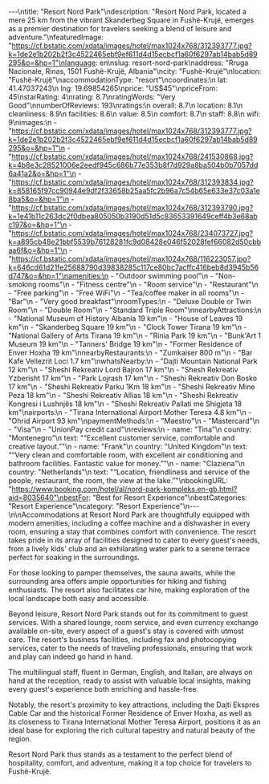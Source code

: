 ---\ntitle: "Resort Nord Park"\ndescription: "Resort Nord Park, located a mere 25 km from the vibrant Skanderbeg Square in Fushë-Krujë, emerges as a premier destination for travelers seeking a blend of leisure and adventure."\nfeaturedImage: "https://cf.bstatic.com/xdata/images/hotel/max1024x768/312393777.jpg?k=1de2e1b202b2f3c4522465ebf9ef611d4d15ecbcf1a60f6297ab14bab5d89295&o=&hp=1"\nlanguage: en\nslug: resort-nord-park\naddress: "Rruga Nacionale, Rinas, 1501 Fushë-Krujë, Albania"\ncity: "Fushë-Krujë"\nlocation: "Fushë-Krujë"\naccommodationType: "resort"\ncoordinates:\n  lat: 41.47037243\n  lng: 19.69854265\nprice: "US$45"\npriceFrom: 45\nstarRating: 4\nrating: 8.7\nratingWords: "Very Good"\nnumberOfReviews: 193\nratings:\n  overall: 8.7\n  location: 8.1\n  cleanliness: 8.9\n  facilities: 8.6\n  value: 8.5\n  comfort: 8.7\n  staff: 8.8\n  wifi: 9\nimages:\n  - "https://cf.bstatic.com/xdata/images/hotel/max1024x768/312393777.jpg?k=1de2e1b202b2f3c4522465ebf9ef611d4d15ecbcf1a60f6297ab14bab5d89295&o=&hp=1"\n  - "https://cf.bstatic.com/xdata/images/hotel/max1024x768/241530868.jpg?k=4b8e3c28521006e2eedf945c686b77e353b8f7d929a8ba504b0b7057dd6a41a2&o=&hp=1"\n  - "https://cf.bstatic.com/xdata/images/hotel/max1024x768/312393834.jpg?k=858165f97cc90944e9df2f33658b25aa5fc2b96a7c54b65e633e37c03a1e8ba5&o=&hp=1"\n  - "https://cf.bstatic.com/xdata/images/hotel/max1024x768/312393790.jpg?k=1e41b11c263dc2f0dbea805050b3190d51d5c83653391649ceff4b3e68abc197&o=&hp=1"\n  - "https://cf.bstatic.com/xdata/images/hotel/max1024x768/234073727.jpg?k=a895cb48e21bbf5539b76128281fc9d08428e046f52028fef66082d50cbbaa6f&o=&hp=1"\n  - "https://cf.bstatic.com/xdata/images/hotel/max1024x768/116223057.jpg?k=646cd61d21fe25688790d39838285c117ce80bc7acffc416beb8d3945b56d747&o=&hp=1"\namenities:\n  - "Outdoor swimming pool"\n  - "Non-smoking rooms"\n  - "Fitness centre"\n  - "Room service"\n  - "Restaurant"\n  - "Free parking"\n  - "Free WiFi"\n  - "Tea/coffee maker in all rooms"\n  - "Bar"\n  - "Very good breakfast"\nroomTypes:\n  - "Deluxe Double or Twin Room"\n  - "Double Room"\n  - "Standard Triple Room"\nnearbyAttractions:\n  - "National Museum of History Albania 19 km"\n  - "House of Leaves 19 km"\n  - "Skanderbeg Square 19 km"\n  - "Clock Tower Tirana 19 km"\n  - "National Gallery of Arts Tirana 19 km"\n  - "Rinia Park 19 km"\n  - "Bunk'Art 1 Museum 19 km"\n  - "Tanners' Bridge 19 km"\n  - "Former Residence of Enver Hoxha 19 km"\nnearbyRestaurants:\n  - "Zumkaiser 800 m"\n  - "Bar Kafe Vellezrit Loci 1.7 km"\nwhatsNearby:\n  - "Dajti Mountain National Park 12 km"\n  - "Sheshi Rekreativ Lord Bajron 17 km"\n  - "Shesh Rekreativ Yzberisht 17 km"\n  - "Park Lojrash 17 km"\n  - "Sheshi Rekreativ Don Bosko 17 km"\n  - "Sheshi Rekreativ Parku 1Km 18 km"\n  - "Sheshi Rekreativ Mine Peza 18 km"\n  - "Sheshi Rekreativ Allias 18 km"\n  - "Sheshi Rekreativ Kongresi i Lushnjës 18 km"\n  - "Sheshi Rekreativ Pallati me Shigjeta 18 km"\nairports:\n  - "Tirana International Airport Mother Teresa 4.8 km"\n  - "Ohrid Airport 93 km"\npaymentMethods:\n  - "Maestro"\n  - "Mastercard"\n  - "Visa"\n  - "UnionPay credit card"\nreviews:\n  - name: "Tina"\n    country: "Montenegro"\n    text: "“Excellent customer service, comfortable and creative layout.”"\n  - name: "Frank"\n    country: "United Kingdom"\n    text: "“Very clean and comfortable room, with excellent air conditioning and bathroom facilities. Fantastic value for money.”"\n  - name: "Claziena"\n    country: "Netherlands"\n    text: "“Location, friendliness and service of the people, restaurant, the room, the view at the lake.”"\nbookingURL: "https://www.booking.com/hotel/al/nord-park-kompleks.en-gb.html?aid=8035640"\nbestFor: "Best for Resort Experience"\nbestCategories: "Resort Experience"\ncategory: "Resort Experience"\n---\n\nAccommodations at Resort Nord Park are thoughtfully equipped with modern amenities, including a coffee machine and a dishwasher in every room, ensuring a stay that combines comfort with convenience. The resort takes pride in its array of facilities designed to cater to every guest's needs, from a lively kids' club and an exhilarating water park to a serene terrace perfect for soaking in the surroundings.

For those looking to pamper themselves, the sauna awaits, while the surrounding area offers ample opportunities for hiking and fishing enthusiasts. The resort also facilitates car hire, making exploration of the local landscape both easy and accessible.

Beyond leisure, Resort Nord Park stands out for its commitment to guest services. With a shared lounge, room service, and even currency exchange available on-site, every aspect of a guest's stay is covered with utmost care. The resort's business facilities, including fax and photocopying services, cater to the needs of traveling professionals, ensuring that work and play can indeed go hand in hand.

The multilingual staff, fluent in German, English, and Italian, are always on hand at the reception, ready to assist with valuable local insights, making every guest's experience both enriching and hassle-free.

Notably, the resort's proximity to key attractions, including the Dajti Ekspres Cable Car and the historical Former Residence of Enver Hoxha, as well as its closeness to Tirana International Mother Teresa Airport, positions it as an ideal base for exploring the rich cultural tapestry and natural beauty of the region.

Resort Nord Park thus stands as a testament to the perfect blend of hospitality, comfort, and adventure, making it a top choice for travelers to Fushë-Krujë.